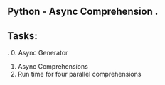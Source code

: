 Python - Async Comprehension
.
------
Tasks:
------
.
0. Async Generator
1. Async Comprehensions
2. Run time for four parallel comprehensions
